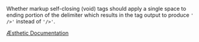 Whether markup self-closing (void) tags should apply a single space to ending portion of the delimiter which  results in the tag output to produce `' />'` instead of `'/>'`.

[Æsthetic Documentation](https://aesthetic.js.org/rules/markup/selfCloseSpace/)
